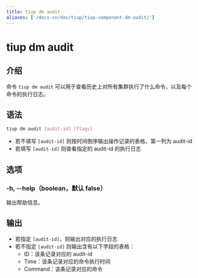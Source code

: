 ```yaml
---
title: tiup dm audit
aliases: ['/docs-cn/dev/tiup/tiup-component-dm-audit/']
---
```


# tiup dm audit

## 介绍

命令 `tiup dm audit` 可以用于查看历史上对所有集群执行了什么命令，以及每个命令的执行日志。

## 语法

```sh
tiup dm audit [audit-id] [flags]
```

- 若不填写 `[audit-id]` 则按时间倒序输出操作记录的表格，第一列为 audit-id
- 若填写 `[audit-id]` 则查看指定的 audit-id 的执行日志

## 选项

### -h, --help（boolean，默认 false）

输出帮助信息。

## 输出

- 若指定 `[audit-id]`，则输出对应的执行日志
- 若不指定 `[audit-id]` 则输出含有以下字段的表格：
    - ID：该条记录对应的 audit-id
    - Time：该条记录对应的命令执行时间
    - Command：该条记录对应的命令